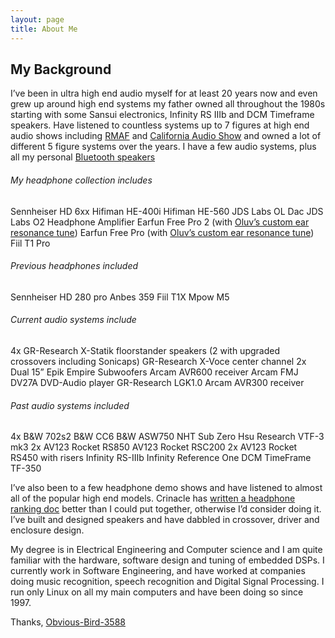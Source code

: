 ```yaml
---
layout: page
title: About Me
---
```


## My Background

I’ve been in ultra high end audio myself for at least 20 years now and even grew up around high end systems my father owned all throughout the 1980s starting with some Sansui electronics, Infinity RS IIIb and DCM Timeframe speakers. Have listened to countless systems up to 7 figures at high end audio shows including [RMAF](https://www.facebook.com/RockyMountainAudioFest/) and [California Audio Show](https://www.caaudioshow.com/) and owned a lot of different 5 figure systems over the years. I have a few audio systems, plus all my personal [Bluetooth speakers](https://www.reddit.com/r/Bluetooth_Speakers/comments/xrmbv1/when_you_have_a_bluetooth_speaker_addiction_my/)

###### My headphone collection includes
Sennheiser HD 6xx
Hifiman HE-400i
Hifiman HE-560
JDS Labs OL Dac
JDS Labs O2 Headphone Amplifier
Earfun Free Pro 2 (with [Oluv’s custom ear resonance tune](https://docs.google.com/document/d/1bCOC94C_95H7xIbuUzURG0gBQ1DomcgcNy30yGc0XkI/edit#heading=h.i07j71o7qimd))
Earfun Free Pro (with [Oluv’s custom ear resonance tune](https://docs.google.com/document/d/1bCOC94C_95H7xIbuUzURG0gBQ1DomcgcNy30yGc0XkI/edit#heading=h.i07j71o7qimd))
Fiil T1 Pro

###### Previous headphones included
Sennheiser HD 280 pro
Anbes 359
Fiil T1X
Mpow M5

###### Current audio systems include
4x GR-Research X-Statik floorstander speakers (2 with upgraded crossovers including Sonicaps)
GR-Research X-Voce center channel
2x Dual 15” Epik Empire Subwoofers
Arcam AVR600 receiver
Arcam FMJ DV27A DVD-Audio player
GR-Research LGK1.0
Arcam AVR300 receiver

###### Past audio systems included
4x B&W 702s2
B&W CC6
B&W ASW750
NHT Sub Zero
Hsu Research VTF-3 mk3
2x AV123 Rocket RS850
AV123 Rocket RSC200
2x AV123 Rocket RS450 with risers
Infinity RS-IIIb
Infinity Reference One
DCM TimeFrame TF-350

I’ve also been to a few headphone demo shows and have listened to almost all of the popular high end models. Crinacle has [written a headphone ranking doc](https://crinacle.com/rankings/headphones/) better than I could put together, otherwise I’d consider doing it.
<br/>I’ve built and designed speakers and have dabbled in crossover, driver and enclosure design.

My degree is in Electrical Engineering and Computer science and I am quite familiar with the hardware, software design and tuning of embedded DSPs. I currently work in Software Engineering, and have worked at companies doing music recognition, speech recognition and Digital Signal Processing. I run only Linux on all my main computers and have been doing so since 1997.

Thanks,
[Obvious-Bird-3588](https://www.reddit.com/user/Obvious-Bird-3588/)


